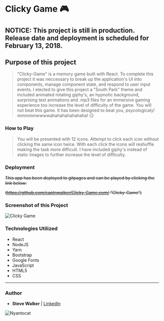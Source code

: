 # Clicky Game :video_game:

## NOTICE: This project is still in production. Release date and deployment is scheduled for February 13, 2018.

## Purpose of this project

>"Clicky-Game" is a memory game built with React. To complete this project it was neccessary to break up the application's UI into components, manage component state, and respond to user input events. I elected to give this project a "South Park" theme and included animated rotating giphy's, an hypnotic background, surprising text animations and .mp3 files for an immersive gaming experience too increase the level of difficulty of the game. You will not beat this game. It has been designed to beat you, psycologicaly! mmmmmwwwwahahahahahahaha! :smirk:

### How to Play

>You will be presented with 12 icons. Attempt to click each icon without clicking the same icon twice. With each click the icons will reshuffle making the task more difficult. I have included giphy's instead of static images to further increase the level of difficulty.

### Deployment

~~This app has been deployed to gitpages and can be played by clicking the link below:~~

~~(https://github.com/captnwalker/Clicky-Game.com/ "Clicky-Game")~~

### Screenshot of this Project

![Clicky Game](https://raw.github.com/captnwalker/Clicky-Game/master/screenshot/screenshot1.gif "Clicky Game")

### Technologies Utilized

* React
* NodeJS
* Yarn
* Bootstrap
* Google Fonts
* JavaScript
* HTML5
* CSS

---

### Author

* **Steve Walker**  | [LinkedIn](https://www.linkedin.com/in/stevelwalker/)

![Nyantocat](https://octodex.github.com/images/nyantocat.gif)
